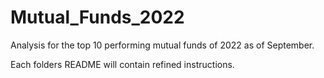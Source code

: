 # Mutual_Funds_2022
Analysis for the top 10 performing mutual funds of 2022 as of September. 

Each folders README will contain refined instructions.
